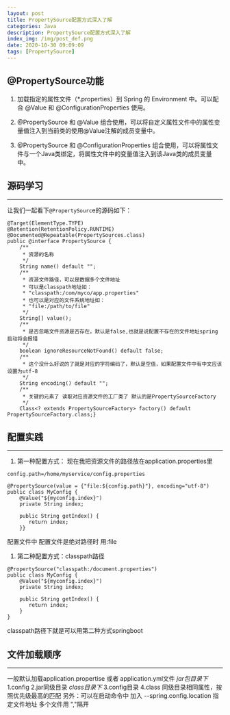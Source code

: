 ```yaml
---
layout: post
title: PropertySource配置方式深入了解
categories: Java
description: PropertySource配置方式深入了解
index_img: /img/post_def.png
date: 2020-10-30 09:09:09
tags: [PropertySource]
---
```

## @PropertySource功能
 
   1. 加载指定的属性文件（*.properties）到 Spring 的 Environment 中。可以配合 @Value 和
   @ConfigurationProperties 使用。
   
   2. @PropertySource 和 @Value
   组合使用，可以将自定义属性文件中的属性变量值注入到当前类的使用@Value注解的成员变量中。
   
   3. @PropertySource 和 @ConfigurationProperties
   组合使用，可以将属性文件与一个Java类绑定，将属性文件中的变量值注入到该Java类的成员变量中。


## 源码学习
---

让我们一起看下`@PropertySourc`e的源码如下：

```
@Target(ElementType.TYPE)
@Retention(RetentionPolicy.RUNTIME)
@Documented@Repeatable(PropertySources.class)
public @interface PropertySource { 
    /** 
     * 资源的名称 
     */ 
    String name() default "";
    /** 
     * 资源文件路径，可以是数据多个文件地址 
     * 可以是classpath地址如： 
     * "classpath:/com/myco/app.properties" 
     * 也可以是对应的文件系统地址如： 
     * "file:/path/to/file" 
     */ 
    String[] value(); 
    /** 
     * 是否忽略文件资源是否存在，默认是false,也就是说配置不存在的文件地址spring启动将会报错 
     */ 
    boolean ignoreResourceNotFound() default false; 
    /** 
     * 这个没什么好说的了就是对应的字符编码了，默认是空值，如果配置文件中有中文应该设置为utf-8 
     */ 
    String encoding() default ""; 
    /** 
     * 关键的元素了 读取对应资源文件的工厂类了 默认的是PropertySourceFactory 
     */ 
    Class<? extends PropertySourceFactory> factory() default PropertySourceFactory.class;}
```

## 配置实践
---
1. 第一种配置方式：
现在我把资源文件的路径放在application.properties里

```
config.path=/home/myservice/config.properties
```

```
@PropertySource(value = {"file:${config.path}"}, encoding="utf-8")
public class MyConfig {
    @Value("${myconfig.index}")
    private String index;

    public String getIndex() {
       return index;
    }}
```
配置文件中 配置文件是绝对路径时 用:file

1. 第二种配置方式：classpath路径

```
@PropertySource("classpath:/document.properties")
public class MyConfig {
    @Value("${myconfig.index}")
    private String index;

    public String getIndex() {
       return index;
    }
}
```
classpath路径下就是可以用第二种方式springboot 

## 文件加载顺序 
---
一般默认加载application.propertise 或者 application.yml文件
*jar包目录下*
1.config
2.jar同级目录
*class目录下*
3.config目录
4.class
同级目录相同属性，按照优先级最高的匹配
另外：可以在启动命令中 加入 --spring.config.location 指定文件地址 多个文件用 ","隔开
